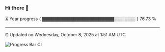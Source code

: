 ### Hi there 👋

⏳ Year progress { ▓▓▓▓▓▓▓▓▓▓▓▓▓▓▓▓▓▓▓▓▓▓▓░░░░░░░ } 76.73 %

---

⏰ Updated on Wednesday, October 8, 2025 at 1:51 AM UTC

![Progress Bar CI](https://github.com/arthurbuhl/arthurbuhl/workflows/Progress%20Bar%20CI/badge.svg)
